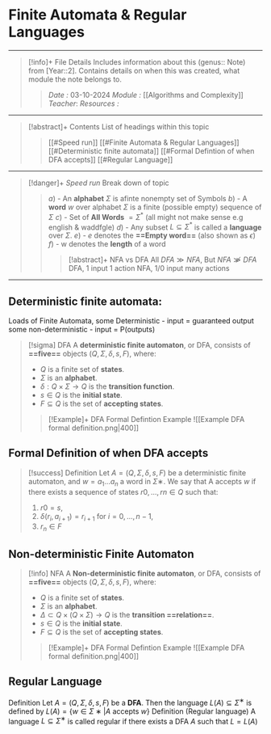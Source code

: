 # Finite Automata & Regular Languages
---
> [!info]+ File Details
> Includes information about this (genus:: Note) from [Year::2]. Contains details on when this was created, what module the note belongs to.
> > *Date :*  03-10-2024
> > *Module :* [[Algorithms and Complexity]]
> > *Teacher*: 
> > *Resources :*

---
> [!abstract]+ Contents
> List of headings within this topic
> > [[#Speed run]]
> [[#Finite Automata & Regular Languages]]
> [[#Deterministic finite automata]]
> [[#Formal Defintion of when DFA accepts]]
> [[#Regular Language]]

--- 
> [!danger]+ *Speed run*
> Break down of topic 
> > $a)$ -  An **alphabet** $\Sigma$ is afinte nonempty set of Symbols 
> $b)$ - A **word** $w$ over alphabet $\Sigma$ is a finite (possible empty) sequence of $\Sigma$ 
> $c)$ - Set of **All Words** $= \Sigma^*$ (all might not make sense e.g english & waddfgle)
> $d)$ - Any subset $L ⊆ \Sigma^*$ is called a **language** over $\Sigma$.
> $e)$ - $e$ denotes the **==Empty word==** (also shown as $\epsilon$)
> $f)$ - w denotes the **length** of a word
> > >[!abstract]+ NFA vs DFA
> > All $DFA \gg NFA$, But $NFA \not\gg DFA$
> > DFA, 1 input 1 action 
> > NFA, 1/0 input many actions 
> > 

---
## Deterministic finite automata: 

Loads of Finite Automata, 
some Deterministic -  input = guaranteed output
some non-deterministic -  input = P(outputs) 

> [!sigma] DFA
> A **deterministic finite automaton**, or DFA, consists of **==five==** objects $(Q,Σ,δ,s,F)$, where: 
> - $Q$ is a finite set of **states**.
> - $Σ$ is an **alphabet**.
> - $δ:Q×Σ→Q$ is the **transition function**. 
> - $s ∈Q$ is the **initial state**. 
> - $F ⊆Q$ is the set of **accepting states**.
> > [!Example]+ DFA Formal Defintion Example
>  ![[Example DFA formal definition.png|400]]

## Formal Definition of when DFA accepts
>[!success]
 >Definition Let $A = (Q,Σ,δ,s,F)$ be a deterministic finite automaton, and $w =a_1...a_n$ a word in $Σ∗$. We say that A accepts $w$ if there exists a sequence of states $r0,...,rn ∈ Q$ such that: 
> 1. $r0 = s$,
 >2. $δ(r_i,a_{i+1}) = r_{i+1}$ for $i = 0,...,n − 1$,
 >3. $r_n ∈ F$

## Non-deterministic Finite Automaton

> [!info] NFA
> A **Non-deterministic finite automaton**, or DFA, consists of **==five==** objects $(Q,Σ,δ,s,F)$, where: 
> - $Q$ is a finite set of **states**.
> - $Σ$ is an **alphabet**.
> - $\Delta\subset Q \times (Q×Σ)→Q$ is the **transition ==relation==**.
> - $s ∈Q$ is the **initial state**. 
> - $F ⊆Q$ is the set of **accepting states**.
> > [!Example]+ DFA Formal Defintion Example
>  ![[Example DFA formal definition.png|400]]

## Regular Language

Definition Let $A = (Q,Σ,δ,s,F)$ be a **DFA**. 
Then the language $L(A) ⊆ Σ^∗$ is defined by $L(A) = \{w ∈ Σ∗|A\text{ accepts }w\}$ 
Definition (Regular language) 
A language $L ⊆ Σ^∗$ is called regular if there exists a DFA $A$ such that $L =L(A)$

